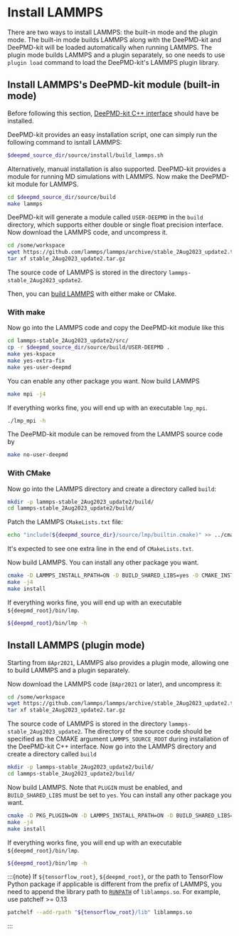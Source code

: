 # Install LAMMPS

There are two ways to install LAMMPS: the built-in mode and the plugin mode. The built-in mode builds LAMMPS along with the DeePMD-kit and DeePMD-kit will be loaded automatically when running LAMMPS. The plugin mode builds LAMMPS and a plugin separately, so one needs to use `plugin load` command to load the DeePMD-kit's LAMMPS plugin library.

## Install LAMMPS's DeePMD-kit module (built-in mode)
Before following this section, [DeePMD-kit C++ interface](install-from-source.md) should have be installed.

DeePMD-kit provides an easy installation script, one can simply run the following command to isntall LAMMPS:

```bash
$deepmd_source_dir/source/install/build_lammps.sh
```

Alternatively, manual installation is also supported. DeePMD-kit provides a module for running MD simulations with LAMMPS. Now make the DeePMD-kit module for LAMMPS.

```bash
cd $deepmd_source_dir/source/build
make lammps
```
DeePMD-kit will generate a module called `USER-DEEPMD` in the `build` directory, which supports either double or single float precision interface. Now download the LAMMPS code, and uncompress it.
```bash
cd /some/workspace
wget https://github.com/lammps/lammps/archive/stable_2Aug2023_update2.tar.gz
tar xf stable_2Aug2023_update2.tar.gz
```
The source code of LAMMPS is stored in the directory `lammps-stable_2Aug2023_update2`.

Then, you can [build LAMMPS](https://docs.lammps.org/Build.html) with either make or CMake.

### With make

Now go into the LAMMPS code and copy the DeePMD-kit module like this
```bash
cd lammps-stable_2Aug2023_update2/src/
cp -r $deepmd_source_dir/source/build/USER-DEEPMD .
make yes-kspace
make yes-extra-fix
make yes-user-deepmd
```
You can enable any other package you want. Now build LAMMPS
```bash
make mpi -j4
```

If everything works fine, you will end up with an executable `lmp_mpi`.
```bash
./lmp_mpi -h
```

The DeePMD-kit module can be removed from the LAMMPS source code by
```bash
make no-user-deepmd
```

### With CMake

Now go into the LAMMPS directory and create a directory called `build`:

```bash
mkdir -p lammps-stable_2Aug2023_update2/build/
cd lammps-stable_2Aug2023_update2/build/
```

Patch the LAMMPS `CMakeLists.txt` file:

```bash
echo "include(${deepmd_source_dir}/source/lmp/builtin.cmake)" >> ../cmake/CMakeLists.txt
```

It's expected to see one extra line in the end of `CMakeLists.txt`.

Now build LAMMPS. You can install any other package you want.
```bash
cmake -D LAMMPS_INSTALL_RPATH=ON -D BUILD_SHARED_LIBS=yes -D CMAKE_INSTALL_PREFIX=${deepmd_root} -DCMAKE_PREFIX_PATH=${deepmd_root} ../cmake
make -j4
make install
```

If everything works fine, you will end up with an executable `${deepmd_root}/bin/lmp`.
```bash
${deepmd_root}/bin/lmp -h
```

## Install LAMMPS (plugin mode)
Starting from `8Apr2021`, LAMMPS also provides a plugin mode, allowing one to build LAMMPS and a plugin separately.

Now download the LAMMPS code (`8Apr2021` or later), and uncompress it:
```bash
cd /some/workspace
wget https://github.com/lammps/lammps/archive/stable_2Aug2023_update2.tar.gz
tar xf stable_2Aug2023_update2.tar.gz
```

The source code of LAMMPS is stored in the directory `lammps-stable_2Aug2023_update2`. The directory of the source code should be specified as the CMAKE argument `LAMMPS_SOURCE_ROOT` during installation of the DeePMD-kit C++ interface. Now go into the LAMMPS directory and create a directory called `build`

```bash
mkdir -p lammps-stable_2Aug2023_update2/build/
cd lammps-stable_2Aug2023_update2/build/
```
Now build LAMMPS. Note that `PLUGIN` must be enabled, and `BUILD_SHARED_LIBS` must be set to `yes`. You can install any other package you want.
```bash
cmake -D PKG_PLUGIN=ON -D LAMMPS_INSTALL_RPATH=ON -D BUILD_SHARED_LIBS=yes -D CMAKE_INSTALL_PREFIX=${deepmd_root} -D CMAKE_INSTALL_LIBDIR=lib -D CMAKE_INSTALL_FULL_LIBDIR=${deepmd_root}/lib ../cmake
make -j4
make install
```

If everything works fine, you will end up with an executable `${deepmd_root}/bin/lmp`.
```bash
${deepmd_root}/bin/lmp -h
```

:::{note}
If `${tensorflow_root}`, `${deepmd_root}`, or the path to TensorFlow Python package if applicable is different from the prefix of LAMMPS, you need to append the library path to [`RUNPATH`](https://man7.org/linux/man-pages/man8/ld.so.8.html) of `liblammps.so`. For example, use patchelf >= 0.13

```sh
patchelf --add-rpath "${tensorflow_root}/lib" liblammps.so
```
:::
